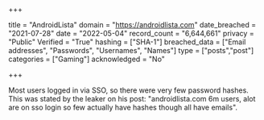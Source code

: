 +++

title = "AndroidLista"
domain = "https://androidlista.com"
date_breached = "2021-07-28"
date = "2022-05-04"
record_count = "6,644,661"
privacy = "Public"
Verified = "True"
hashing = ["SHA-1"]
breached_data = ["Email addresses", "Passwords", "Usernames", "Names"]
type = ["posts","post"]
categories = ["Gaming"]
acknowledged = "No"


+++


Most users logged in via SSO, so there were very few password hashes. This was stated by the leaker on his post: "androidlista.com 6m users, alot are on sso login so few actually have hashes though all have emails".

